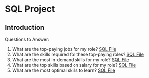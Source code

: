 # SQL Project 
## Introduction
Questions to Answer:
1. What are the top-paying jobs for my role? [SQL File](/project_sql/1_top_paying_jobs.sql)
2. What are the skills required for these top-paying roles? [SQL File](/project_sql/2_top_paying_jobs_skills.sql)
3. What are the most in-demand skills for my role? [SQL File](/project_sql/3_top_demanded_skills.sql)
4. What are the top skills based on salary for my role? [SQL File](/project_sql/4_top_paying_skills.sql)
5. What are the most optimal skills to learn? [SQL File](/project_sql/5_optimal_skills.sql)